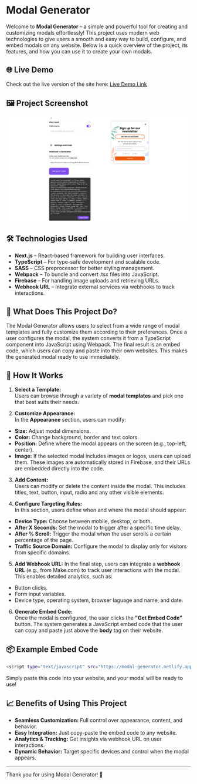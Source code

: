 # Modal Generator

Welcome to **Modal Generator** – a simple and powerful tool for creating and customizing modals effortlessly! This project uses modern web technologies to give users a smooth and easy way to build, configure, and embed modals on any website. Below is a quick overview of the project, its features, and how you can use it to create your own modals.

## 🌐 Live Demo

Check out the live version of the site here: [Live Demo Link](https://modal-generator.netlify.app/)

## 🖼️ Project Screenshot

![page](./public/images/modal-images/page.png)

## 🛠️ Technologies Used

- **Next.js** – React-based framework for building user interfaces.
- **TypeScript** – For type-safe development and scalable code.
- **SASS** – CSS preprocessor for better styling management.
- **Webpack** – To bundle and convert .tsx files into JavaScript.
- **Firebase** – For handling image uploads and retrieving URLs.
- **Webhook URL** – Integrate external services via webhooks to track interactions.

## 🎯 What Does This Project Do?

The Modal Generator allows users to select from a wide range of modal templates and fully customize them according to their preferences. Once a user configures the modal, the system converts it from a TypeScript component into JavaScript using Webpack. The final result is an embed code, which users can copy and paste into their own websites. This makes the generated modal ready to use immediately.

## 🚀 How It Works

1. **Select a Template:**  
   Users can browse through a variety of **modal templates** and pick one that best suits their needs.

2. **Customize Appearance:**  
   In the **Appearance** section, users can modify:

- **Size:** Adjust modal dimensions.
- **Color:** Change background, border and text colors.
- **Position:** Define where the modal appears on the screen (e.g., top-left, center).
- **Image:** If the selected modal includes images or logos, users can upload them. These images are automatically stored in Firebase, and their URLs are embedded directly into the code.

3. **Add Content:**  
   Users can modify or delete the content inside the modal. This includes titles, text, button, input, radio and any other visible elements.

4. **Configure Targeting Rules:**  
   In this section, users define when and where the modal should appear:

- **Device Type:** Choose between mobile, desktop, or both.
- **After X Seconds:** Set the modal to trigger after a specific time delay.
- **After % Scroll:** Trigger the modal when the user scrolls a certain percentage of the page.
- **Traffic Source Domain:** Configure the modal to display only for visitors from specific domains.

5. **Add Webhook URL:** In the final step, users can integrate a **webhook URL** (e.g., from Make.com) to track user interactions with the modal. This enables detailed analytics, such as:

- Button clicks.
- Form input variables.
- Device type, operating system, browser laguage and name, and date.

6. **Generate Embed Code:**  
   Once the modal is configured, the user clicks the **"Get Embed Code"** button. The system generates a JavaScript embed code that the user can copy and paste just above the **body** tag on their website.

## 📦 Example Embed Code

```bash
<script type="text/javascript" src="https://modal-generator.netlify.app//dist/Template21.js"></script> <script> window.MyModal.init({ title: "Sign up for our newsletter", imageUrl: "https://firebasestorage.googleapis.com/v0/b/dropzone-cd38e.appspot.com/o/images%2Fmodal26bg.png?alt=media&token=67ecc25d-77be-465b-8c35-6e4afdf31b52", content: {content1: "GET 30% OF DISCOUNT" , content2: "Be the first to learn about new trends and offers."}, button: { buttonAnchor: "Subscribe" }, input: {input1: "Enter your email address" }, radio: { label1: "Women" , label2: "Men" }, sizes: "w-[480px]", position: { position: "bottom-5 right-5", slide: "translate-x-[120%]" }, color: { background: "bg-violet-600", borderColor: "border-2 border-violet-600", text: "text-white", }, device: "hidden sm:flex", afterSeconds: 5, afterScroll: 30, trafficSource: "", webhookUrl: "https://hook.eu2.make.com/owgs6fu2vf8fr4m2m4zfe6gvt6me7", }); </script>
```

Simply paste this code into your website, and your modal will be ready to use!

<!-- 🎥 Demo Video -->

## 📈 Benefits of Using This Project

- **Seamless Customization:** Full control over appearance, content, and behavior.
- **Easy Integration:** Just copy-paste the embed code to any website.
- **Analytics & Tracking:** Get insights via webhook URL on user interactions.
- **Dynamic Behavior:** Target specific devices and control when the modal appears.

---

Thank you for using Modal Generator! 🎉
